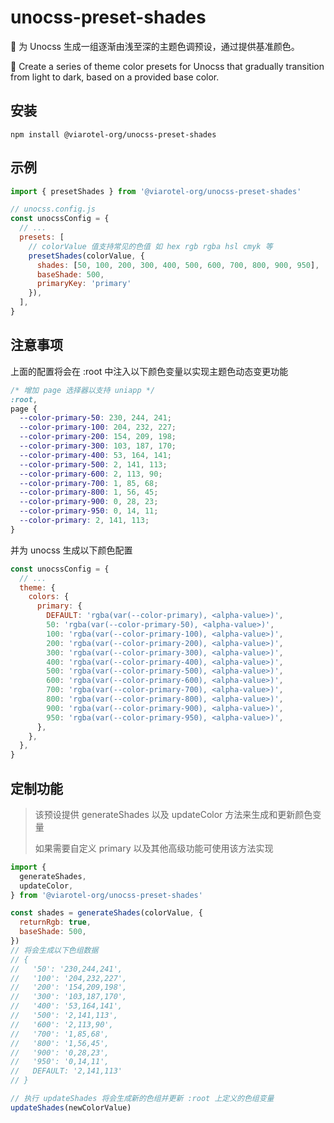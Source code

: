 # unocss-preset-shades

🎨 为 Unocss 生成一组逐渐由浅至深的主题色调预设，通过提供基准颜色。

🎨 Create a series of theme color presets for Unocss that gradually transition from light to dark, based on a provided base color.

## 安装

```shell
npm install @viarotel-org/unocss-preset-shades
```

## 示例

```js
import { presetShades } from '@viarotel-org/unocss-preset-shades'

// unocss.config.js
const unocssConfig = {
  // ...
  presets: [
    // colorValue 值支持常见的色值 如 hex rgb rgba hsl cmyk 等
    presetShades(colorValue, {
      shades: [50, 100, 200, 300, 400, 500, 600, 700, 800, 900, 950],
      baseShade: 500,
      primaryKey: 'primary'
    }),
  ],
}
```

## 注意事项

上面的配置将会在 :root 中注入以下颜色变量以实现主题色动态变更功能

```css
/* 增加 page 选择器以支持 uniapp */
:root,
page {
  --color-primary-50: 230, 244, 241;
  --color-primary-100: 204, 232, 227;
  --color-primary-200: 154, 209, 198;
  --color-primary-300: 103, 187, 170;
  --color-primary-400: 53, 164, 141;
  --color-primary-500: 2, 141, 113;
  --color-primary-600: 2, 113, 90;
  --color-primary-700: 1, 85, 68;
  --color-primary-800: 1, 56, 45;
  --color-primary-900: 0, 28, 23;
  --color-primary-950: 0, 14, 11;
  --color-primary: 2, 141, 113;
}
```

并为 unocss 生成以下颜色配置

```js
const unocssConfig = {
  // ...
  theme: {
    colors: {
      primary: {
        DEFAULT: 'rgba(var(--color-primary), <alpha-value>)',
        50: 'rgba(var(--color-primary-50), <alpha-value>)',
        100: 'rgba(var(--color-primary-100), <alpha-value>)',
        200: 'rgba(var(--color-primary-200), <alpha-value>)',
        300: 'rgba(var(--color-primary-300), <alpha-value>)',
        400: 'rgba(var(--color-primary-400), <alpha-value>)',
        500: 'rgba(var(--color-primary-500), <alpha-value>)',
        600: 'rgba(var(--color-primary-600), <alpha-value>)',
        700: 'rgba(var(--color-primary-700), <alpha-value>)',
        800: 'rgba(var(--color-primary-800), <alpha-value>)',
        900: 'rgba(var(--color-primary-900), <alpha-value>)',
        950: 'rgba(var(--color-primary-950), <alpha-value>)',
      },
    },
  },
}
```

## 定制功能

> 该预设提供 generateShades 以及 updateColor 方法来生成和更新颜色变量
>
> 如果需要自定义 primary 以及其他高级功能可使用该方法实现

```js
import {
  generateShades,
  updateColor,
} from '@viarotel-org/unocss-preset-shades'

const shades = generateShades(colorValue, {
  returnRgb: true,
  baseShade: 500,
})
// 将会生成以下色组数据
// {
//   '50': '230,244,241',
//   '100': '204,232,227',
//   '200': '154,209,198',
//   '300': '103,187,170',
//   '400': '53,164,141',
//   '500': '2,141,113',
//   '600': '2,113,90',
//   '700': '1,85,68',
//   '800': '1,56,45',
//   '900': '0,28,23',
//   '950': '0,14,11',
//   DEFAULT: '2,141,113'
// }

// 执行 updateShades 将会生成新的色组并更新 :root 上定义的色组变量
updateShades(newColorValue)
```
